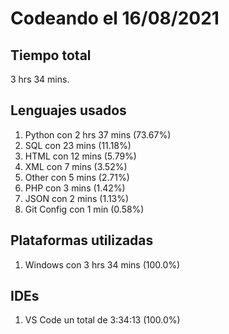 # Codeando el 16/08/2021

## Tiempo total
3 hrs 34 mins.

## Lenguajes usados
1. Python con 2 hrs 37 mins (73.67%)
1. SQL con 23 mins (11.18%)
1. HTML con 12 mins (5.79%)
1. XML con 7 mins (3.52%)
1. Other con 5 mins (2.71%)
1. PHP con 3 mins (1.42%)
1. JSON con 2 mins (1.13%)
1. Git Config con 1 min (0.58%)

## Plataformas utilizadas
1. Windows con 3 hrs 34 mins (100.0%)

## IDEs
1. VS Code un total de 3:34:13 (100.0%)
